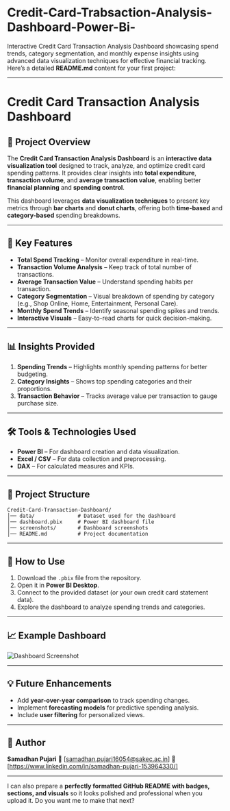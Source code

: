 # Credit-Card-Trabsaction-Analysis-Dashboard-Power-Bi-
Interactive Credit Card Transaction Analysis Dashboard showcasing spend trends, category segmentation, and monthly expense insights using advanced data visualization techniques for effective financial tracking.
Here’s a detailed **README.md** content for your first project:

---

# Credit Card Transaction Analysis Dashboard

## 📌 Project Overview

The **Credit Card Transaction Analysis Dashboard** is an **interactive data visualization tool** designed to track, analyze, and optimize credit card spending patterns. It provides clear insights into **total expenditure**, **transaction volume**, and **average transaction value**, enabling better **financial planning** and **spending control**.

This dashboard leverages **data visualization techniques** to present key metrics through **bar charts** and **donut charts**, offering both **time-based** and **category-based** spending breakdowns.

---

## 🎯 Key Features

* **Total Spend Tracking** – Monitor overall expenditure in real-time.
* **Transaction Volume Analysis** – Keep track of total number of transactions.
* **Average Transaction Value** – Understand spending habits per transaction.
* **Category Segmentation** – Visual breakdown of spending by category (e.g., Shop Online, Home, Entertainment, Personal Care).
* **Monthly Spend Trends** – Identify seasonal spending spikes and trends.
* **Interactive Visuals** – Easy-to-read charts for quick decision-making.

---

## 📊 Insights Provided

1. **Spending Trends** – Highlights monthly spending patterns for better budgeting.
2. **Category Insights** – Shows top spending categories and their proportions.
3. **Transaction Behavior** – Tracks average value per transaction to gauge purchase size.

---

## 🛠️ Tools & Technologies Used

* **Power BI** – For dashboard creation and data visualization.
* **Excel / CSV** – For data collection and preprocessing.
* **DAX** – For calculated measures and KPIs.

---

## 📂 Project Structure

```
Credit-Card-Transaction-Dashboard/
│── data/              # Dataset used for the dashboard  
│── dashboard.pbix     # Power BI dashboard file  
│── screenshots/       # Dashboard screenshots  
│── README.md          # Project documentation  
```

---

## 🚀 How to Use

1. Download the `.pbix` file from the repository.
2. Open it in **Power BI Desktop**.
3. Connect to the provided dataset (or your own credit card statement data).
4. Explore the dashboard to analyze spending trends and categories.

---

## 📈 Example Dashboard

![Dashboard Screenshot](screenshots/dashboard.png)

---

## 💡 Future Enhancements

* Add **year-over-year comparison** to track spending changes.
* Implement **forecasting models** for predictive spending analysis.
* Include **user filtering** for personalized views.

---

## 👤 Author

**Samadhan Pujari**
📧 \[samadhan.pujari16054@sakec.ac.in]
🔗 \[https://www.linkedin.com/in/samadhan-pujari-153964330/]

---

I can also prepare a **perfectly formatted GitHub README with badges, sections, and visuals** so it looks polished and professional when you upload it.
Do you want me to make that next?
